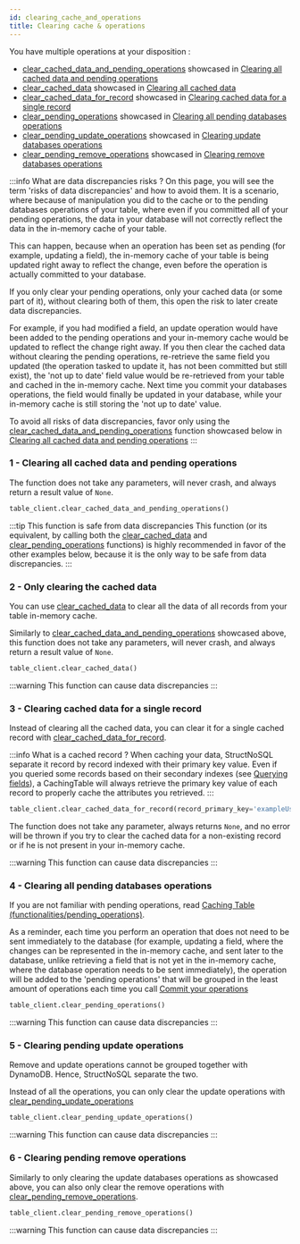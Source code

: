 ```yaml
---
id: clearing_cache_and_operations
title: Clearing cache & operations
---
```


You have multiple operations at your disposition :
- [clear_cached_data_and_pending_operations](../api/clear_cached_data_and_pending_operations) showcased in [Clearing all cached data and pending operations](../caching_table/clearing_cache_and_operations#1---clearing-all-cached-data-and-pending-operations)
- [clear_cached_data](../api/clear_cached_data) showcased in [Clearing all cached data](../caching_table/clearing_cache_and_operations#2---only-clearing-the-cached-data)
- [clear_cached_data_for_record](../api/clear_cached_data_for_record) showcased in [Clearing cached data for a single record](../caching_table/clearing_cache_and_operations#3---clearing-cached-data-for-a-single-record)
- [clear_pending_operations](../api/clear_pending_operations) showcased in [Clearing all pending databases operations](../caching_table/clearing_cache_and_operations#4---clearing-all-pending-databases-operations)
- [clear_pending_update_operations](../api/clear_pending_update_operations) showcased in [Clearing update databases operations](../caching_table/clearing_cache_and_operations#5---clearing-pending-update-operations)
- [clear_pending_remove_operations](../api/clear_pending_remove_operations) showcased in [Clearing remove databases operations](../caching_table/clearing_cache_and_operations#6---clearing-pending-remove-operations)


:::info What are data discrepancies risks ?
On this page, you will see the term 'risks of data discrepancies' and how to avoid them. It is a scenario, where because 
of manipulation you did to the cache or to the pending databases operations of your table, where even if you committed all
of your pending operations, the data in your database will not correctly reflect the data in the in-memory cache of your table.

This can happen, because when an operation has been set as pending (for example, updating a field), the in-memory cache 
of your table is being updated right away to reflect the change, even before the operation is actually committed to your database. 

If you only clear your pending operations, only your cached data (or some part of it), without clearing both of them,
this open the risk to later create data discrepancies.

For example, if you had modified a field, an update operation would
have been added to the pending operations and your in-memory cache would be updated to reflect the change right away. If
you then clear the cached data without clearing the pending operations, re-retrieve the same field you updated (the operation
tasked to update it, has not been committed but still exist), the 'not up to date' field value would be re-retrieved from
your table and cached in the in-memory cache. Next time you commit your databases operations, the field would finally be
updated in your database, while your in-memory cache is still storing the 'not up to date' value.

To avoid all risks of data discrepancies, favor only using the 
[clear_cached_data_and_pending_operations](../api/clear_cached_data_and_pending_operations) function showcased below in 
[Clearing all cached data and pending operations](../caching_table/clearing_cache_and_operations#1---clearing-all-cached-data-and-pending-operations)
:::


### 1 - Clearing all cached data and pending operations
The function does not take any parameters, will never crash, and always return a result value of ```None```.

```python
table_client.clear_cached_data_and_pending_operations()
```

:::tip This function is safe from data discrepancies
This function (or its equivalent, by calling both the [clear_cached_data](../api/clear_cached_data) and 
[clear_pending_operations](../api/clear_pending_operations) functions) is highly recommended in favor of the other 
examples below, because it is the only way to be safe from data discrepancies.
:::


### 2 - Only clearing the cached data
You can use [clear_cached_data](../api/clear_cached_data) to clear all the data of all records from your table in-memory cache.

Similarly to [clear_cached_data_and_pending_operations](../api/clear_cached_data_and_pending_operations) showcased above,
this function does not take any parameters, will never crash, and always return a result value of ```None```.

```python
table_client.clear_cached_data()
```

:::warning This function can cause data discrepancies
:::


### 3 - Clearing cached data for a single record

Instead of clearing all the cached data, you can clear it for a single cached record with 
[clear_cached_data_for_record](../api/clear_cached_data_for_record).

:::info What is a cached record ?
When caching your data, StructNoSQL separate it record by record indexed with their primary key value.
Even if you queried some records based on their secondary indexes (see [Querying fields](../basics/querying_fields)), 
a CachingTable will always retrieve the primary key value of each record to properly cache the attributes you retrieved.
:::

```python
table_client.clear_cached_data_for_record(record_primary_key='exampleUserId')
```

The function does not take any parameter, always returns ```None```, and no error will be thrown if you try to clear the
cached data for a non-existing record or if he is not present in your in-memory cache.

:::warning This function can cause data discrepancies
:::


### 4 - Clearing all pending databases operations

If you are not familiar with pending operations, read [Caching Table (functionalities/pending_operations)](../caching_table/).

As a reminder, each time you perform an operation that does not need to be sent immediately to the database (for example,
updating a field, where the changes can be represented in the in-memory cache, and sent later to the database, unlike
retrieving a field that is not yet in the in-memory cache, where the database operation needs to be sent immediately),
the operation will be added to the 'pending operations' that will be grouped in the least amount of operations each time
you call [Commit your operations](../caching_table/committing_operations.md)

```python
table_client.clear_pending_operations()
```

:::warning This function can cause data discrepancies
:::


### 5 - Clearing pending update operations

Remove and update operations cannot be grouped together with DynamoDB. Hence, StructNoSQL separate the two.

Instead of all the operations, you can only clear the update operations with 
[clear_pending_update_operations](../api/clear_pending_update_operations)

```python
table_client.clear_pending_update_operations()
```

:::warning This function can cause data discrepancies
:::


### 6 - Clearing pending remove operations

Similarly to only clearing the update databases operations as showcased above, you can also only clear the remove 
operations with [clear_pending_remove_operations](../api/clear_pending_remove_operations).

```python
table_client.clear_pending_remove_operations()
```

:::warning This function can cause data discrepancies
:::